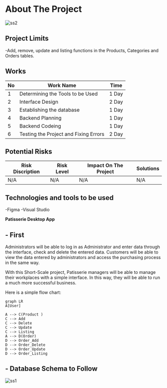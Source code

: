 # About The Project
![ss2](https://github.com/xHolland41/Pattisserie-Desktop-App/assets/81883631/627d8d49-32e7-4f7b-bfdf-512a147eea0d)

## Project Limits
-Add, remove, update and listing functions in the Products, Categories and Orders tables.

## Works
| No  | Work Name | Time |
| ------------- | ------------- | ------------- |
| 1 | Determining the Tools to be Used  | 1 Day  |
| 2 | Interface Design  | 2 Day  |
| 3 | Establishing the database  | 1 Day  |
| 4 | Backend Planning  | 1 Day  |
| 5 | Backend Codeing  | 1 Day  |
| 6 | Testing the Project and Fixing Errors  | 2 Day  |

## Potential Risks
| Risk Discription  | Risk Level | Impact On The Project | Solutions |
| ------------- | ------------- | ------------- | ------------- |
| N/A | N/A | N/A | N/A  |

## Technologies and tools to be used
-Figma
-Visual Studio

**Patisserie Desktop App**

## **- First**

Administrators will be able to log in as Administrator and enter data through the interface, check and delete the entered data.
Customers will be able to view the data entered by administrators and access the purchasing process in the same way.

With this Short-Scale project, Patisserie managers will be able to manage their workplaces with a simple interface. In this way, they will be able to run a much more successful business.

Here is a simple flow chart:

```mermaid
graph LR
A[User]

A --> C(Product )
C --> Add
C --> Delete
C --> Update
C --> Listing
A --> D(Order)
D --> Order_Add
D --> Order_Delete
D --> Order_Update
D --> Order_Listing

```
  ## **- Database Schema to Follow**      
![ss1](https://github.com/xHolland41/Pattisserie-Desktop-App/assets/81883631/9445092d-19d3-4fc1-a026-6f91438028ee)



